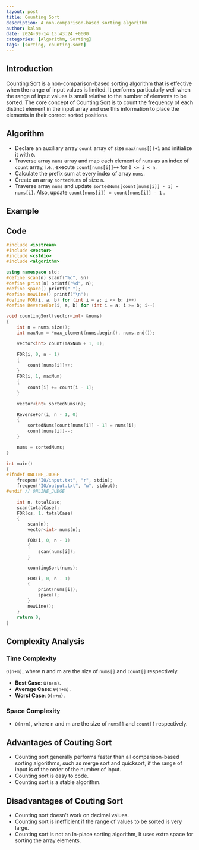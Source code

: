 ```yaml
---
layout: post
title: Counting Sort
description: A non-comparison-based sorting algorithm
author: kalam
date: 2024-09-14 13:43:24 +0600
categories: [Algorithm, Sorting]
tags: [sorting, counting-sort]
---
```


## Introduction

Counting Sort is a non-comparison-based sorting algorithm that is effective when the range of input values is limited. It performs particularly well when the range of input values is small relative to the number of elements to be sorted. The core concept of Counting Sort is to count the frequency of each distinct element in the input array and use this information to place the elements in their correct sorted positions.

## Algorithm

- Declare an auxiliary array `count` array of size `max(nums[])+1` and initialize it with `0`.
- Traverse array `nums` array and map each element of `nums` as an index of `count` array, i.e., execute `count[nums[i]]++` for `0 <= i < n`.
- Calculate the prefix sum at every index of array `nums`.
- Create an array `sortedNums` of size `n`.
- Traverse array `nums` and update `sortedNums[count[nums[i]] - 1] = nums[i]`. Also, update `count[nums[i]] = count[nums[i]] - 1` .

## Example


## Code

```cpp
#include <iostream>
#include <vector>
#include <cstdio>
#include <algorithm>

using namespace std;
#define scan(n) scanf("%d", &n)
#define print(n) printf("%d", n);
#define space() printf(" ");
#define newLine() printf("\n");
#define FOR(i, a, b) for (int i = a; i <= b; i++)
#define ReverseFor(i, a, b) for (int i = a; i >= b; i--)

void countingSort(vector<int> &nums)
{
    int n = nums.size();
    int maxNum = *max_element(nums.begin(), nums.end());

    vector<int> count(maxNum + 1, 0);

    FOR(i, 0, n - 1)
    {
        count[nums[i]]++;
    }
    FOR(i, 1, maxNum)
    {
        count[i] += count[i - 1];
    }

    vector<int> sortedNums(n);

    ReverseFor(i, n - 1, 0)
    {
        sortedNums[count[nums[i]] - 1] = nums[i];
        count[nums[i]]--;
    }

    nums = sortedNums;
}

int main()
{
#ifndef ONLINE_JUDGE
    freopen("IO/input.txt", "r", stdin);
    freopen("IO/output.txt", "w", stdout);
#endif // ONLINE_JUDGE

    int n, totalCase;
    scan(totalCase);
    FOR(cs, 1, totalCase)
    {
        scan(n);
        vector<int> nums(n);

        FOR(i, 0, n - 1)
        {
            scan(nums[i]);
        }

        countingSort(nums);

        FOR(i, 0, n - 1)
        {
            print(nums[i]);
            space();
        }
        newLine();
    }
    return 0;
}

```

## Complexity Analysis

### Time Complexity

`O(n+m)`, where n and m are the size of `nums[]` and `count[]` respectively.

- **Best Case**: `Ω(n+m)`.
- **Average Case**: `θ(n+m)`.
- **Worst Case**: `O(n+m)`.

### Space Complexity
- `O(n+m)`, where n and m are the size of `nums[]` and `count[]` respectively.


## Advantages of Couting Sort

- Counting sort generally performs faster than all comparison-based sorting algorithms, such as merge sort and quicksort, if the range of input is of the order of the number of input.
- Counting sort is easy to code.
- Counting sort is a stable algorithm.

## Disadvantages of Couting Sort

- Counting sort doesn’t work on decimal values.
- Counting sort is inefficient if the range of values to be sorted is very large.
- Counting sort is not an In-place sorting algorithm, It uses extra space for sorting the array elements.

